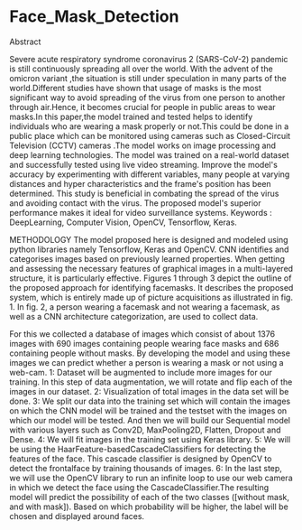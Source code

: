 # Face_Mask_Detection
Abstract

Severe acute respiratory syndrome coronavirus 2 (SARS-CoV-2) pandemic is still continuously spreading all over the world. With the advent of the omicron variant ,the situation is still under speculation in many parts of the world.Different studies have shown that usage of masks is the most significant way to avoid spreading of the virus from one person to another through air.Hence, it becomes crucial for people in public areas to wear masks.In this paper,the model trained and tested helps to identify individuals who are wearing a mask properly or not.This could be done in a public place which can be monitored using cameras such as Closed-Circuit Television (CCTV) cameras .The model works on image processing and deep learning technologies. The model was trained on a real-world dataset and successfully tested using live video streaming. Improve the model's accuracy by experimenting with different variables, many people at varying distances and hyper characteristics and the frame's position has been determined. This study is beneficial in combating the spread of the virus and avoiding contact with the virus. The proposed model's superior performance makes it ideal for video surveillance systems.
Keywords : DeepLearning, Computer Vision, OpenCV, Tensorflow, Keras.

METHODOLOGY
The model proposed here is designed and modeled using python libraries namely Tensorflow, Keras and OpenCV. CNN identifies and categorises images based on previously learned properties. When getting and assessing the necessary features of graphical images in a multi-layered structure, it is particularly effective. Figures 1 through 3 depict the outline of the proposed approach for identifying facemasks. It describes the proposed system, which is entirely made up of picture acquisitions as illustrated in fig. 1. In fig. 2, a person wearing a facemask and not wearing a facemask, as well as a CNN architecture categorization, are used to collect data.

For this we collected a database of images which consist of about 1376 images with 690 images containing people wearing face masks and 686 containing  people without masks. By developing the model and using these images we can predict whether a person is  wearing a mask or not using a web-cam.
1: Dataset will be augmented  to include more images for our training. In this step of data augmentation, we will rotate and flip each of the images in our dataset.
2: Visualization of total images in the data set  will be done.
3: We split our data into the training set which will contain the images on which the CNN model will be trained and the testset with the images on which our model will be tested. And then we will build our Sequential model with various layers such as Conv2D, MaxPooling2D, Flatten, Dropout and Dense.
4: We will fit images in the training set using Keras library.
5: We will be using the HaarFeature-basedCascadeClassifiers for detecting the features of the face. This cascade classifier is designed by OpenCV to detect the frontalface by training thousands of images.
6: In the last step, we will use the OpenCV library to run an infinite loop to use our web camera in which we detect the face using the CascadeClassifier.The resulting model will predict the possibility of each of the two classes ([without mask, and  with mask]). Based on which probability will be higher, the label will be chosen and displayed around faces.

